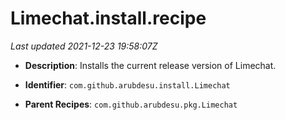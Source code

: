 # Limechat.install.recipe

_Last updated 2021-12-23 19:58:07Z_

- **Description**: Installs the current release version of Limechat.

- **Identifier**: `com.github.arubdesu.install.Limechat`

- **Parent Recipes**: `com.github.arubdesu.pkg.Limechat`